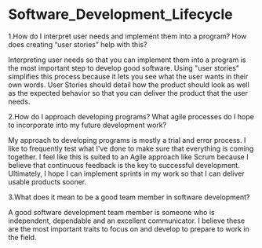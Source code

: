 # Software_Development_Lifecycle

1.How do I interpret user needs and implement them into a program? How does creating “user stories” help with this?

  Interpreting user needs so that you can implement them into a program is the most important step to develop good software. Using "user stories" simplifies this process because it lets you see what the user wants in their own words. User Stories should detail how the product should look as well as the expected behavior so that you can deliver the product that the user needs. 



2.How do I approach developing programs? What agile processes do I hope to incorporate into my future development work?

  My approach to developing programs is mostly a trial and error process. I like to frequently test what I've done to make sure that everything is coming together. I feel like this is suited to an Agile approach like Scrum because I believe that continuous feedback is the key to successful development. Ultimately, I hope I can implement sprints in my work so that I can deliver usable products sooner. 




3.What does it mean to be a good team member in software development?

  A good software development team member is someone who is independent, dependable and an excellent communicator. I believe these are the most important traits to focus on and develop to prepare to work in the field. 
